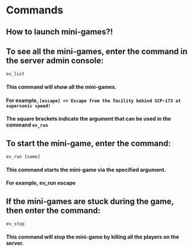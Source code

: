 # Commands
## How to launch mini-games?!

## To see all the mini-games, enter the command in the server admin console:
``ev_list``
#### This command will show all the mini-games.
#### For example, ``[escape] <= Escape from the facility behind SCP-173 at supersonic speed!``
#### The square brackets indicate the argument that can be used in the command ``ev_run``

## To start the mini-game, enter the command:
``ev_run [name]``
#### This command starts the mini-game via the specified argument.
#### For example, ev_run escape

## If the mini-games are stuck during the game, then enter the command:
``ev_stop``
#### This command will stop the mini-game by killing all the players on the server.
